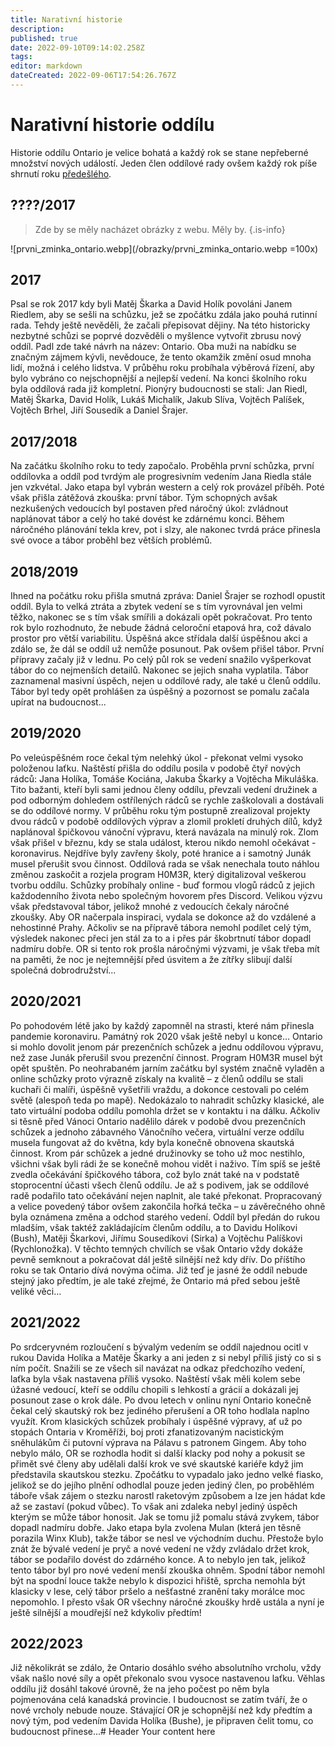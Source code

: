 ```yaml
---
title: Narativní historie
description: 
published: true
date: 2022-09-10T09:14:02.258Z
tags: 
editor: markdown
dateCreated: 2022-09-06T17:54:26.767Z
---
```


# Narativní historie oddílu

Historie oddílu Ontario je velice bohatá a každý rok se stane nepřeberné množství nových událostí. Jeden člen oddílové rady ovšem každý rok píše shrnutí roku <a href="https://ontarioskaut.wixsite.com/ontario/historie-odd%C3%ADlu">předešlého</a>. 

## ????/2017 

> Zde by se měly nacházet obrázky z webu. Měly by.
{.is-info}

![prvni_zminka_ontario.webp](/obrazky/prvni_zminka_ontario.webp =100x)

## 2017

Psal se rok 2017 kdy byli Matěj Škarka a David Holík povoláni Janem Riedlem, aby se sešli na schůzku, jež se zpočátku zdála jako pouhá rutinní rada. Tehdy ještě nevěděli, že začali přepisovat dějiny. Na této historicky nezbytné schůzi se poprvé dozvěděli o myšlence vytvořit zbrusu nový oddíl. Padl zde také návrh na název: Ontario. Oba muži na nabídku se značným zájmem kývli, nevědouce, že tento okamžik změní osud mnoha lidí, možná i celého lidstva. V průběhu roku probíhala výběrová řízení, aby bylo vybráno co nejschopnější a nejlepší vedení. Na konci školního roku byla oddílová rada již kompletní. Pionýry budoucnosti se stali: Jan Riedl, Matěj Škarka, David Holík, Lukáš Michalík, Jakub Slíva, Vojtěch Palíšek, Vojtěch Brhel, Jiří Sousedík a Daniel Šrajer. 

## 2017/2018

Na začátku školního roku to tedy započalo. Proběhla první schůzka, první oddílovka a oddíl pod tvrdým ale progresivním vedením Jana Riedla stále jen vzkvétal. Jako etapa byl vybrán western a celý rok provázel příběh. Poté však přišla zátěžová zkouška: první tábor. Tým schopných avšak nezkušených vedoucích byl postaven před náročný úkol: zvládnout naplánovat tábor a celý ho také dovést ke zdárnému konci. Během náročného plánování tekla krev, pot i slzy, ale nakonec tvrdá práce přinesla své ovoce a tábor proběhl bez větších problémů.

## 2018/2019

Ihned na počátku roku přišla smutná zpráva: Daniel Šrajer se rozhodl opustit oddíl. Byla to velká ztráta a zbytek vedení se s tím vyrovnával jen velmi těžko, nakonec se s tím však smířili a dokázali opět pokračovat. Pro tento rok bylo rozhodnuto, že nebude žádná celoroční etapová hra, což dávalo prostor pro větší variabilitu. Úspěšná akce střídala další úspěšnou akci a zdálo se, že dál se oddíl už nemůže posunout. Pak ovšem přišel tábor. První přípravy začaly již v lednu. Po celý půl rok se vedení snažilo vyšperkovat tábor do co nejmenších detailů. Nakonec se jejich snaha vyplatila. Tábor zaznamenal masivní úspěch, nejen u oddílové rady, ale také u členů oddílu. Tábor byl tedy opět prohlášen za úspěšný a pozornost se pomalu začala upírat na budoucnost...

## 2019/2020

Po veleúspěšném roce čekal tým nelehký úkol - překonat velmi vysoko položenou laťku. Naštěstí přišla do oddílu posila v podobě čtyř nových rádců: Jana Holíka, Tomáše Kociána, Jakuba Škarky a Vojtěcha Mikuláška. Tito bažanti, kteří byli sami jednou členy oddílu, převzali vedení družinek a pod odborným dohledem ostřílených rádců se rychle zaškolovali a dostávali se do oddílové normy. V průběhu roku tým postupně zrealizoval projekty dvou rádců v podobě oddílových výprav a zlomil prokletí druhých dílů, když naplánoval špičkovou vánoční výpravu, která navázala na minulý rok. Zlom však přišel v březnu, kdy se stala událost, kterou nikdo nemohl očekávat - koronavirus. Nejdříve byly zavřeny školy, poté hranice a i samotný Junák musel přerušit svou činnost. Oddílová rada se však nenechala touto náhlou změnou zaskočit a rozjela program H0M3R, který digitalizoval veškerou tvorbu oddílu. Schůzky probíhaly online - buď formou vlogů rádců z jejich každodenního života nebo společným hovorem přes Discord. Velikou výzvu však představoval tábor, jelikož mnohé z vedoucích čekaly náročné zkoušky. Aby OR načerpala inspiraci, vydala se dokonce až do vzdálené a nehostinné Prahy. Ačkoliv se na přípravě tábora nemohl podílet celý tým, výsledek nakonec přeci jen stál za to a i přes pár škobrtnutí tábor dopadl nadmíru dobře. OR si tento rok prošla náročnými výzvami, je však třeba mít na paměti, že noc je nejtemnější před úsvitem a že zítřky slibují další společná dobrodružství...  

## 2020/2021

Po pohodovém létě jako by každý zapomněl na strasti, které nám přinesla pandemie koronaviru. Památný rok 2020 však ještě nebyl u konce… Ontario si mohlo dovolit jenom pár prezenčních schůzek a jednu oddílovou výpravu, než zase Junák přerušil svou prezenční činnost. Program H0M3R musel být opět spuštěn. Po neohrabaném jarním začátku byl systém značně vyladěn a online schůzky proto výrazně získaly na kvalitě – z členů oddílu se stali kuchaři či malíři, úspěšně vyšetřili vraždu, a dokonce cestovali po celém světě (alespoň teda po mapě). Nedokázalo to nahradit schůzky klasické, ale tato virtuální podoba oddílu pomohla držet se v kontaktu i na dálku. Ačkoliv si těsně před Vánoci Ontario nadělilo dárek v podobě dvou prezenčních schůzek a jednoho zábavného Vánočního večera, virtuální verze oddílu musela fungovat až do května, kdy byla konečně obnovena skautská činnost. Krom pár schůzek a jedné družinovky se toho už moc nestihlo, všichni však byli rádi že se konečně mohou vidět i naživo. Tím spíš se ještě zvedla očekávání špičkového tábora, což bylo znát také na v podstatě stoprocentní účasti všech členů oddílu. Je až s podivem, jak se oddílové radě podařilo tato očekávání nejen naplnit, ale také překonat. Propracovaný a velice povedený tábor ovšem zakončila hořká tečka – u závěrečného ohně byla oznámena změna a odchod starého vedení. Oddíl byl předán do rukou mladším, však taktéž zakládajícím členům oddílu, a to Davidu Holíkovi (Bush), Matěji Škarkovi, Jiřímu Sousedíkovi (Sirka) a Vojtěchu Palíškovi (Rychlonožka). V těchto temných chvílích se však Ontario vždy dokáže pevně semknout a pokračovat dál ještě silnější než kdy dřív. Do příštího roku se tak Ontario dívá novýma očima. Již teď je jasné že oddíl nebude stejný jako předtím, je ale také zřejmé, že Ontario má před sebou ještě veliké věci…

## 2021/2022

Po srdceryvném rozloučení s bývalým vedením se oddíl najednou ocitl v rukou Davida Holíka a Matěje Škarky a ani jeden z si nebyl příliš jistý co si s ním počít. Snažili se ze všech sil navázat na odkaz předchozího vedení, laťka byla však nastavena příliš vysoko. Naštěstí však měli kolem sebe úžasné vedoucí, kteří se oddílu chopili s lehkostí a grácií a dokázali jej posunout zase o krok dále. Po dvou letech v onlinu nyní Ontario konečně čekal celý skautský rok bez jediného přerušení a OR toho hodlala naplno využít. Krom klasických schůzek probíhaly i úspěšné výpravy, ať už po stopách Ontaria v Kroměříži, boj proti zfanatizovaným nacistickým sněhulákům či putovní výprava na Pálavu s patronem Gingem. Aby toho nebylo málo, OR se rozhodla hodit si další klacky pod nohy a pokusit se přimět své členy aby udělali další krok ve své skautské kariéře když jim představila skautskou stezku. Zpočátku to vypadalo jako jedno velké fiasko, jelikož se do jejího plnění odhodlal pouze jeden jediný člen, po proběhlém táboře však zájem o stezku narostl raketovým způsobem a lze jen hádat kde až se zastaví (pokud vůbec). To však ani zdaleka nebyl jediný úspěch kterým se může tábor honosit. Jak se tomu již pomalu stává zvykem, tábor dopadl nadmíru dobře. Jako etapa byla zvolena Mulan (která jen těsně porazila Winx Klub), takže tábor se nesl ve východním duchu. Přestože bylo znát že bývalé vedení je pryč a nové vedení ne vždy zvládalo držet krok, tábor se podařilo dovést do zdárného konce. A to nebylo jen tak, jelikož tento tábor byl pro nové vedení menší zkouška ohněm. Spodní tábor nemohl být na spodní louce takže nebylo k dispozici hřiště, sprcha nemohla být klasicky v lese, celý tábor pršelo a nešťastné zranění taky morálce moc nepomohlo. I přesto však OR všechny náročné zkoušky hrdě ustála a nyní je ještě silnější a moudřejší než kdykoliv předtím!

## 2022/2023

Již několikrát se zdálo, že Ontario dosáhlo svého absolutního vrcholu, vždy však našlo nové síly a opět překonalo svou vysoce nastavenou laťku. Věhlas oddílu již dosáhl takové úrovně, že na jeho počest po něm byla  pojmenována celá kanadská provincie. I budoucnost se zatím tváří, že o nové vrcholy nebude nouze. Stávající OR je schopnější než kdy předtím a nový tým, pod vedením Davida Holíka (Bushe), je připraven čelit tomu, co budoucnost přinese...# Header
Your content here